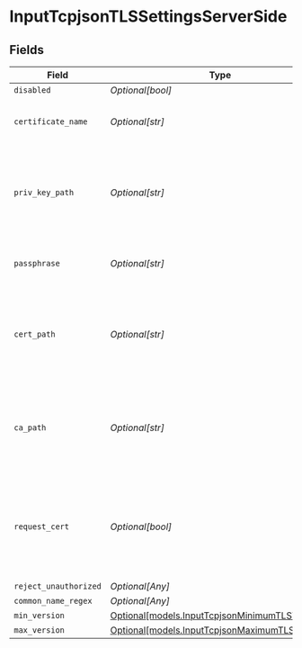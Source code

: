 # InputTcpjsonTLSSettingsServerSide


## Fields

| Field                                                                                                 | Type                                                                                                  | Required                                                                                              | Description                                                                                           |
| ----------------------------------------------------------------------------------------------------- | ----------------------------------------------------------------------------------------------------- | ----------------------------------------------------------------------------------------------------- | ----------------------------------------------------------------------------------------------------- |
| `disabled`                                                                                            | *Optional[bool]*                                                                                      | :heavy_minus_sign:                                                                                    | N/A                                                                                                   |
| `certificate_name`                                                                                    | *Optional[str]*                                                                                       | :heavy_minus_sign:                                                                                    | The name of the predefined certificate                                                                |
| `priv_key_path`                                                                                       | *Optional[str]*                                                                                       | :heavy_minus_sign:                                                                                    | Path on server containing the private key to use. PEM format. Can reference $ENV_VARS.                |
| `passphrase`                                                                                          | *Optional[str]*                                                                                       | :heavy_minus_sign:                                                                                    | Passphrase to use to decrypt private key                                                              |
| `cert_path`                                                                                           | *Optional[str]*                                                                                       | :heavy_minus_sign:                                                                                    | Path on server containing certificates to use. PEM format. Can reference $ENV_VARS.                   |
| `ca_path`                                                                                             | *Optional[str]*                                                                                       | :heavy_minus_sign:                                                                                    | Path on server containing CA certificates to use. PEM format. Can reference $ENV_VARS.                |
| `request_cert`                                                                                        | *Optional[bool]*                                                                                      | :heavy_minus_sign:                                                                                    | Require clients to present their certificates. Used to perform client authentication using SSL certs. |
| `reject_unauthorized`                                                                                 | *Optional[Any]*                                                                                       | :heavy_minus_sign:                                                                                    | N/A                                                                                                   |
| `common_name_regex`                                                                                   | *Optional[Any]*                                                                                       | :heavy_minus_sign:                                                                                    | N/A                                                                                                   |
| `min_version`                                                                                         | [Optional[models.InputTcpjsonMinimumTLSVersion]](../models/inputtcpjsonminimumtlsversion.md)          | :heavy_minus_sign:                                                                                    | N/A                                                                                                   |
| `max_version`                                                                                         | [Optional[models.InputTcpjsonMaximumTLSVersion]](../models/inputtcpjsonmaximumtlsversion.md)          | :heavy_minus_sign:                                                                                    | N/A                                                                                                   |